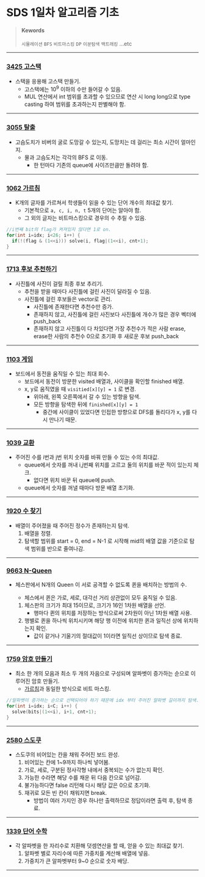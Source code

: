 # SDS 1일차 알고리즘 기초

> #### Kewords
>
> `시뮬레이션`	 `BFS`	 `비트마스킹`	  `DP` 	`이분탐색`	  `백트래킹` 	 ...etc



***



### [3425 고스택][3425 고스택]

- 스택을 응용해 고스택 만들기.
  - 고스택에는 10<sup>9</sup> 이하의 수만 들어갈 수 있음.
  - MUL 연산에서 int 범위를 초과할 수 있으므로 연산 시 long long으로 type casting 하여 범위를 초과하는지 판별해야 함.



***



### [3055 탈출][3055 탈출]

- 고슴도치가 비버의 굴로 도망갈 수 있는지, 도망치는 데 걸리는 최소 시간이 얼마인지.
  - 물과 고슴도치는 각각의 BFS 로 이동.
    - 한 턴마다 기존의 queue에 사이즈만큼만 돌려야 함.



***



### [1062 가르침][1062 가르침]

- K개의 글자를 가르쳐서 학생들이 읽을 수 있는 단어 개수의 최대값 찾기.
  - 기본적으로 `a, c, i, n, t`  5개의 단어는 알아야 함.
  - 그 외의 글자는 비트마스킹으로 경우의 수 추릴 수 있음.

```c++
//i번째 bit의 flag가 켜져있지 않다면 1로 on.
for(int i=idx; i<26; i++) {
  if(!(flag & (1<<i))) solve(i, flag|(1<<i), cnt+1);
}
```



***



### [1713 후보 추천하기][1713 후보 추천하기]

- 사진틀에 사진이 걸릴 최종 후보 추리기.
  - 추천을 받을 때마다 사진틀에 걸린 사진이 달라질 수 있음.
  - 사진틀에 걸린 후보들은 vector로 관리.
    - 사진틀에 존재한다면 추천수만 증가.
    - 존재하지 않고, 사진틀에 걸린 사진보다 사진틀에 개수가 많은 경우 벡터에 push_back
    - 존재하지 않고 사진틀이 다 차있다면 가장 추천수가 적은 사람 erase, erase한 사람의 추천수 0으로 초기화 후 새로운 후보 push_back



***



### [1103 게임][1103 게임]

- 보드에서 동전을 움직일 수 있는 최대 회수.
  - 보드에서 동전이 방문한 visited 배열과, 사이클을 확인할 finished 배열.
  - x, y로 움직였을 때 `visitied[x][y] = 1` 로 변경.
    - 위아래, 왼쪽 오른쪽에서 갈 수 있는 방향을 탐색.
    - 모든 방향을 탐색한 뒤에 `finished[x][y] = 1`
      - 중간에 사이클이 있었다면 인접한 방향으로 DFS를 돌리다가 x, y를 다시 만나기 때문.



***



### [1039 교환][1039 교환]

- 주어진 수를 i번과 j번 위치 숫자를 바꿔 만들 수 있는 수의 최대값.
  - queue에서 숫자를 꺼내 i,j번째 위치를 고르고 둘의 위치를 바꾼 적이 있는지 체크.
    - 없다면 위치 바꾼 뒤 queue에 push.
  - queue에서 숫자를 꺼낼 때마다 방문 배열 초기화.



***



### [1920 수 찾기][1920 수 찾기]

- 배열이 주어졌을 때 주어진 정수가 존재하는지 탐색.
  1. 배열을 정렬.
  2. 탐색할 범위를 start = 0, end = N-1 로 시작해 mid의 배열 값을 기준으로 탐색 범위를 반으로 줄여나감.



***



### [9663 N-Queen][9663 N-Queen]

- 체스판에서 N개의 Queen 이 서로 공격할 수 없도록 퀸을 배치하는 방법의 수.

  - 체스에서 퀸은 가로, 세로, 대각선 거리 상관없이 모두 움직일 수 있음.

  1. 체스판의 크기가 최대 15이므로, 크기가 16인 1차원 배열을 선언.
     - 행마다 퀸의 위치를 저장하는 방식으로써 2차원이 아닌 1차원 배열 사용.
  2. 행별로 퀸을 하나씩 위치시키며 해당 행 이전에 위치한 퀸과 일직선 상에 위치하는지 확인.
     - 값이 같거나 기울기의 절대값이 1이라면 일직선 상이므로 탐색 종료.



***



### [1759 암호 만들기][1759 암호 만들기]

- 최소 한 개의 모음과 최소 두 개의 자음으로 구성되며 알파벳이 증가하는 순으로 이루어진 암호 만들기.
  - [가르침](#1062-가르침)과 동일한 방식으로 비트 마스킹.

```c++
//알파벳이 증가하는 순으로 선택되어야 하기 때문에 idx 부터 주어진 알파벳 길이까지 탐색.
for(int i=idx; i<C; i++) {
  solve(bits|(1<<i), i+1, cnt+1);
}
```



***



### [2580 스도쿠][2580 스도쿠]

- 스도쿠의 비어있는 칸을 채워 주어진 보드 완성.
  1. 비어있는 칸에 1~9까지 하나씩 넣어봄.
  2. 가로, 세로, 구분된 정사각형 내에서 중복되는 수가 없는지 확인.
  3. 가능한 수라면 해당 수를 채운 뒤 다음 칸으로 넘어감.
  4. 불가능하다면 false 리턴해 다시 해당 값은 0으로 초기화.
  5. 재귀로 모든 빈 칸이 채워지면 break.
     - 방법이 여러 가지인 경우 하나만 출력하므로 정답이라면 출력 후, 탐색 종료.



***



### [1339 단어 수학][1339 단어 수학]

- 각 알파벳을 한 자리수로 치환해 덧셈연산을 할 때, 얻을 수 있는 최대값 찾기.
  1. 알파벳 별로 자리수에 따른 가중치를 계산해 배열에 넣음.
  2. 가중치가 큰 알파벳부터 9~0 순으로 숫자 배당.



***



[3425 고스택]: ./BOJ3425%20고스택.cpp "BOJ 3425 고스택 소스 코드"
[3055 탈출]: ./BOJ3055%20탈출.cpp "BOJ 3055 탈출 소스 코드"
[1062 가르침]: ./BOJ1062%20가르침.cpp "BOJ 1062 가르침 소스 코드"
[1713 후보 추천하기]: ./BOJ1713%20후보%20추천하기.cpp "BOJ 1713 후보 추천하기 소스 코드"
[1103 게임]: ./BOJ1103%20게임.cpp "BOJ 1103 게임 소스 코드"
[1039 교환]: ./BOJ1039%20교환.cpp "BOJ 1039 교환 소스 코드"
[1920 수 찾기]: ./BOJ1920%20수%20찾기.cpp "BOJ 1920 수 찾기 소스 코드"
[9663 N-Queen]:./BOJ9663%20N-QUEEN.cpp "BOJ 9663 N-Queen 소스 코드"
[1759 암호 만들기]: ./BOJ1759%20암호%20만들기.cpp "BOJ 1759 암호 만들기 소스 코드"
[2580 스도쿠]:./BOJ2580%20스도쿠.cpp "BOJ 2580 스도쿠 소스 코드"
[1339 단어 수학]: ./BOJ1339%20단어%20수학.cpp	"BOJ 1339 단어 수학 소스코드"
